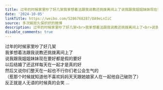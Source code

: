 ```yaml
---
title: 过年的时候家里吵了好几架我爹想着法跟我说教还挑拨离间上了说我跟我姐姐妹妹现在要好都是假的要好以后结婚了还这样每天在一起才是真的好然后又说你们整天在一起...
date: '2024-10-05'
linkTitle: https://weibo.com/5286768287/OA9eLnIiC
source: 多次婉拒久保织织的微博
description: 过年的时候家里吵了好几架<br>我爹想着法跟我说教还挑拨离间上了<br>说我跟我姐姐妹妹现在要好都是假的要好<br>以后结婚了还这样每天在一起才是真的好<br>然后又说你们整天在一起也不行你们老公会生气的<br>（惹那个时候就知道他不喜欢妈妈天天跟她娘家人在一起他自己破防了）<br>反正就是人无语的时候真的会笑  ...
disable_comments: true
---
```

过年的时候家里吵了好几架<br>我爹想着法跟我说教还挑拨离间上了<br>说我跟我姐姐妹妹现在要好都是假的要好<br>以后结婚了还这样每天在一起才是真的好<br>然后又说你们整天在一起也不行你们老公会生气的<br>（惹那个时候就知道他不喜欢妈妈天天跟她娘家人在一起他自己破防了）<br>反正就是人无语的时候真的会笑  ...